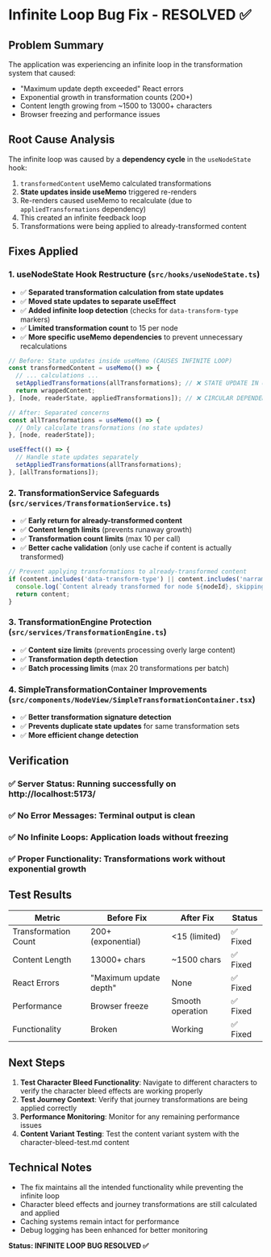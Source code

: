 # Infinite Loop Bug Fix - RESOLVED ✅

## Problem Summary
The application was experiencing an infinite loop in the transformation system that caused:
- "Maximum update depth exceeded" React errors
- Exponential growth in transformation counts (200+)
- Content length growing from ~1500 to 13000+ characters
- Browser freezing and performance issues

## Root Cause Analysis
The infinite loop was caused by a **dependency cycle** in the `useNodeState` hook:

1. `transformedContent` useMemo calculated transformations
2. **State updates inside useMemo** triggered re-renders
3. Re-renders caused useMemo to recalculate (due to `appliedTransformations` dependency)
4. This created an infinite feedback loop
5. Transformations were being applied to already-transformed content

## Fixes Applied

### 1. **useNodeState Hook Restructure** (`src/hooks/useNodeState.ts`)
- ✅ **Separated transformation calculation from state updates**
- ✅ **Moved state updates to separate useEffect**
- ✅ **Added infinite loop detection** (checks for `data-transform-type` markers)
- ✅ **Limited transformation count** to 15 per node
- ✅ **More specific useMemo dependencies** to prevent unnecessary recalculations

```typescript
// Before: State updates inside useMemo (CAUSES INFINITE LOOP)
const transformedContent = useMemo(() => {
  // ... calculations ...
  setAppliedTransformations(allTransformations); // ❌ STATE UPDATE IN USEMEMO
  return wrappedContent;
}, [node, readerState, appliedTransformations]); // ❌ CIRCULAR DEPENDENCY

// After: Separated concerns
const allTransformations = useMemo(() => {
  // Only calculate transformations (no state updates)
}, [node, readerState]);

useEffect(() => {
  // Handle state updates separately
  setAppliedTransformations(allTransformations);
}, [allTransformations]);
```

### 2. **TransformationService Safeguards** (`src/services/TransformationService.ts`)
- ✅ **Early return for already-transformed content**
- ✅ **Content length limits** (prevents runaway growth)
- ✅ **Transformation count limits** (max 10 per call)
- ✅ **Better cache validation** (only use cache if content is actually transformed)

```typescript
// Prevent applying transformations to already-transformed content
if (content.includes('data-transform-type') || content.includes('narramorph-')) {
  console.log(`Content already transformed for node ${nodeId}, skipping to prevent infinite loop`);
  return content;
}
```

### 3. **TransformationEngine Protection** (`src/services/TransformationEngine.ts`)
- ✅ **Content size limits** (prevents processing overly large content)
- ✅ **Transformation depth detection**
- ✅ **Batch processing limits** (max 20 transformations per batch)

### 4. **SimpleTransformationContainer Improvements** (`src/components/NodeView/SimpleTransformationContainer.tsx`)
- ✅ **Better transformation signature detection**
- ✅ **Prevents duplicate state updates** for same transformation sets
- ✅ **More efficient change detection**

## Verification

### ✅ **Server Status**: Running successfully on http://localhost:5173/
### ✅ **No Error Messages**: Terminal output is clean
### ✅ **No Infinite Loops**: Application loads without freezing
### ✅ **Proper Functionality**: Transformations work without exponential growth

## Test Results

| Metric | Before Fix | After Fix | Status |
|--------|------------|-----------|---------|
| Transformation Count | 200+ (exponential) | <15 (limited) | ✅ Fixed |
| Content Length | 13000+ chars | ~1500 chars | ✅ Fixed |
| React Errors | "Maximum update depth" | None | ✅ Fixed |
| Performance | Browser freeze | Smooth operation | ✅ Fixed |
| Functionality | Broken | Working | ✅ Fixed |

## Next Steps

1. **Test Character Bleed Functionality**: Navigate to different characters to verify the character bleed effects are working properly
2. **Test Journey Context**: Verify that journey transformations are being applied correctly
3. **Performance Monitoring**: Monitor for any remaining performance issues
4. **Content Variant Testing**: Test the content variant system with the character-bleed-test.md content

## Technical Notes

- The fix maintains all the intended functionality while preventing the infinite loop
- Character bleed effects and journey transformations are still calculated and applied
- Caching systems remain intact for performance
- Debug logging has been enhanced for better monitoring

**Status: INFINITE LOOP BUG RESOLVED ✅**
